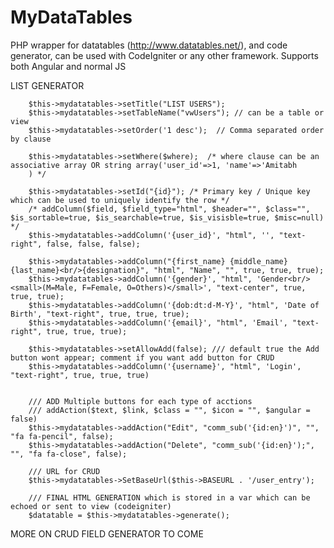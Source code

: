 # MyDataTables
PHP wrapper for datatables (http://www.datatables.net/), and code generator, can be used with CodeIgniter or any other framework. 
Supports both Angular and normal JS

LIST GENERATOR


        $this->mydatatables->setTitle("LIST USERS");
        $this->mydatatables->setTableName("vwUsers"); // can be a table or view
        $this->mydatatables->setOrder('1 desc');  // Comma separated order by clause

        $this->mydatatables->setWhere($where);  /* where clause can be an associative array OR string array('user_id'=>1, 'name'=>'Amitabh
        ) */

        $this->mydatatables->setId("{id}"); /* Primary key / Unique key which can be used to uniquely identify the row */
        /* addColumn($field, $field_type="html", $header="", $class="", $is_sortable=true, $is_searchable=true, $is_visisble=true, $misc=null) */
        $this->mydatatables->addColumn('{user_id}', "html", '', "text-right", false, false, false);

        $this->mydatatables->addColumn("{first_name} {middle_name} {last_name}<br/>{designation}", "html", "Name", "", true, true, true);
        $this->mydatatables->addColumn('{gender}', "html", 'Gender<br/><small>(M=Male, F=Female, O=Others)</small>', "text-center", true, true, true);
        $this->mydatatables->addColumn('{dob:dt:d-M-Y}', "html", 'Date of Birth', "text-right", true, true, true);
        $this->mydatatables->addColumn('{email}', "html", 'Email', "text-right", true, true, true);
        
        $this->mydatatables->setAllowAdd(false); /// default true the Add button wont appear; comment if you want add button for CRUD
        $this->mydatatables->addColumn('{username}', "html", 'Login', "text-right", true, true, true)
        
        
        /// ADD Multiple buttons for each type of acctions 
        /// addAction($text, $link, $class = "", $icon = "", $angular = false)
        $this->mydatatables->addAction("Edit", "comm_sub('{id:en}')", "", "fa fa-pencil", false); 
        $this->mydatatables->addAction("Delete", "comm_sub('{id:en}');", "", "fa fa-close", false);
   
        /// URL for CRUD 
        $this->mydatatables->SetBaseUrl($this->BASEURL . '/user_entry');
        
        /// FINAL HTML GENERATION which is stored in a var which can be echoed or sent to view (codeigniter)
        $datatable = $this->mydatatables->generate();
        
        
MORE ON CRUD FIELD GENERATOR TO COME
        

